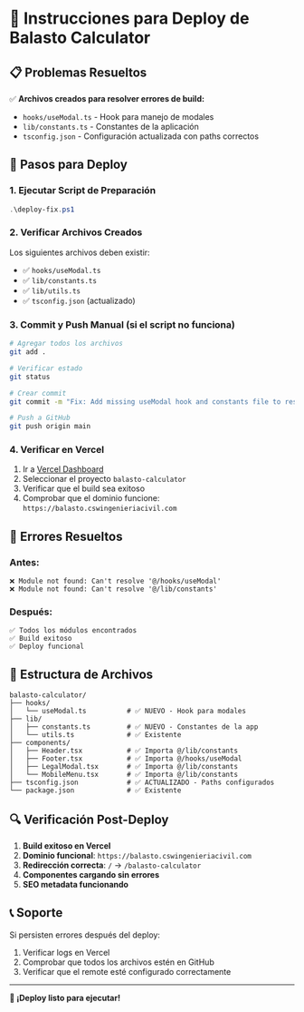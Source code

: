 # 🚀 Instrucciones para Deploy de Balasto Calculator

## 📋 Problemas Resueltos

✅ **Archivos creados para resolver errores de build:**
- `hooks/useModal.ts` - Hook para manejo de modales
- `lib/constants.ts` - Constantes de la aplicación
- `tsconfig.json` - Configuración actualizada con paths correctos

## 🔧 Pasos para Deploy

### 1. Ejecutar Script de Preparación
```powershell
.\deploy-fix.ps1
```

### 2. Verificar Archivos Creados
Los siguientes archivos deben existir:
- ✅ `hooks/useModal.ts`
- ✅ `lib/constants.ts`
- ✅ `lib/utils.ts`
- ✅ `tsconfig.json` (actualizado)

### 3. Commit y Push Manual (si el script no funciona)
```bash
# Agregar todos los archivos
git add .

# Verificar estado
git status

# Crear commit
git commit -m "Fix: Add missing useModal hook and constants file to resolve build errors"

# Push a GitHub
git push origin main
```

### 4. Verificar en Vercel
1. Ir a [Vercel Dashboard](https://vercel.com/dashboard)
2. Seleccionar el proyecto `balasto-calculator`
3. Verificar que el build sea exitoso
4. Comprobar que el dominio funcione: `https://balasto.cswingenieriacivil.com`

## 🐛 Errores Resueltos

### Antes:
```
❌ Module not found: Can't resolve '@/hooks/useModal'
❌ Module not found: Can't resolve '@/lib/constants'
```

### Después:
```
✅ Todos los módulos encontrados
✅ Build exitoso
✅ Deploy funcional
```

## 📁 Estructura de Archivos

```
balasto-calculator/
├── hooks/
│   └── useModal.ts          # ✅ NUEVO - Hook para modales
├── lib/
│   ├── constants.ts         # ✅ NUEVO - Constantes de la app
│   └── utils.ts             # ✅ Existente
├── components/
│   ├── Header.tsx           # ✅ Importa @/lib/constants
│   ├── Footer.tsx           # ✅ Importa @/hooks/useModal
│   ├── LegalModal.tsx       # ✅ Importa @/lib/constants
│   └── MobileMenu.tsx       # ✅ Importa @/lib/constants
├── tsconfig.json            # ✅ ACTUALIZADO - Paths configurados
└── package.json             # ✅ Existente
```

## 🔍 Verificación Post-Deploy

1. **Build exitoso en Vercel**
2. **Dominio funcional**: `https://balasto.cswingenieriacivil.com`
3. **Redirección correcta**: `/` → `/balasto-calculator`
4. **Componentes cargando sin errores**
5. **SEO metadata funcionando**

## 📞 Soporte

Si persisten errores después del deploy:
1. Verificar logs en Vercel
2. Comprobar que todos los archivos estén en GitHub
3. Verificar que el remote esté configurado correctamente

---

**🎉 ¡Deploy listo para ejecutar!** 